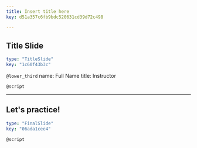```yaml
---
title: Insert title here
key: d51a357c6fb9bdc520631cd39d72c498

---
```

## Title Slide

```yaml
type: "TitleSlide"
key: "1c60f43b3c"
```

`@lower_third`
name: Full Name
title: Instructor


`@script`



---
## Let's practice!

```yaml
type: "FinalSlide"
key: "06ada1cee4"
```

`@script`



